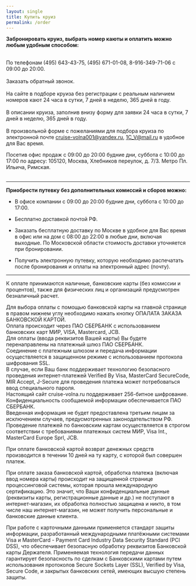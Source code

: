 ```yaml
---
layout: single
title: Купить круиз
permalink: /order
---
```


**Забронировать круиз, выбрать номер каюты и оплатить можно любым удобным способом:**   
&#8203;   
   
По телефонам (495) 643-43-75, (495) 671-01-08, 8-916-349-71-06 с 09:00 до 20:00.   
&#8203;   
Заказать обратный звонок.   
&#8203;    
На сайте в подборе круиза без регистрации с реальным наличием номеров кают 24 часа в сутки, 7 дней в неделю, 365 дней в году.   
&#8203;   
В описании круиза, заполнив внизу форму для заявки 24 часа в сутки, 7 дней в неделю, 365 дней в году.    
&#8203;   
В произвольной форме с пожеланиями для подбора круиза по электронной почте cruise-volna001@yandex.ru, 1C_V@mail.ru в удобное для Вас время. 

Посетив офис продаж с 09:00 до 20:00 будние дни, суббота с 10:00 до 17:00 по адресу: 105120, Москва, Хлебников переулок, д. 7/3. Метро Пл. Ильича, Римская.  
&#8203;

*****

**Приобрести путевку без дополнительных комиссий и сборов можно:**   

* В офисе компании с 09:00 до 20:00 будние дни, суббота с 10:00 до 17:00.

* Бесплатно доставкой почтой РФ.

* Заказать бесплатную доставку по Москве в удобное для Вас время в офис или на дом с 08:00 до 22:00 в любые дни, включая выходные. По Московской области стоимость доставки уточняется при бронировании.

* Получить электронную путевку, которую необходимо распечатать после бронирования и оплаты на электронный адрес (почту).

*****

К оплате принимаются наличные, банковские карты (без комиссии и процентов), также для физических лиц и организаций предусмотрен безналичный расчет.

Для выбора оплаты с помощью банковской карты на главной странице в правом нижнем углу необходимо нажать кнопку ОПАЛАТА ЗАКАЗА БАНКОВСКОЙ КАРТОЙ.  
Оплата происходит через ПАО СБЕРБАНК с использованием банковских карт МИР, VISA, Mastercard, JCB.  
Для оплаты (ввода реквизитов Вашей карты) Вы будете перенаправлены на платежный шлюз ПАО СБЕРБАНК.  
Соединение с платежным шлюзом и передача информации осуществляется в защищенном режиме с использованием протокола шифрования SSL.  
В случае, если Ваш банк поддерживает технологию безопасного проведения интернет-платежей Verified By Visa, MasterCard SecureCode, MIR Accept, J-Secure для проведения платежа может потребоваться ввод специального пароля.  
Настоящий сайт cruise-volna.ru поддерживает 256-битное шифрование.
Конфиденциальность сообщаемой информации обеспечивается ПАО СБЕРБАНК.  
Введенная информация не будет предоставлена третьим лицам за исключением случаев, предусмотренных законодательством РФ.  
Проведение платежей по банковским картам осуществляется в строгом соответствии с требованиями платежных систем МИР, Visa Int., MasterCard Europe Sprl, JCB. 
 
При оплате банковской картой возврат денежных средств производится в течении 10 дней на ту карту, с которой был совершен платеж.  

При оплате заказа банковской картой, обработка платежа (включая ввод номера карты) происходит на защищенной странице процессинговой системы, которая прошла международную сертификацию. Это значит, что Ваши конфиденциальные данные (реквизиты карты, регистрационные данные и др.) не поступают в интернет-магазин, их обработка полностью защищена и никто, в том числе наш интернет-магазин, не может получить персональные и банковские данные клиента.

При работе с карточными данными применяется стандарт защиты информации, разработанный международными платёжными системами Visa и MasterCard - Payment Card Industry Data Security Standard (PCI DSS), что обеспечивает безопасную обработку реквизитов Банковской карты Держателя. Применяемая технология передачи данных гарантирует безопасность по сделкам с Банковскими картами путем использования протоколов Secure Sockets Layer (SSL), Verified by Visa, Secure Code, и закрытых банковских сетей, имеющих высшую степень защиты.


